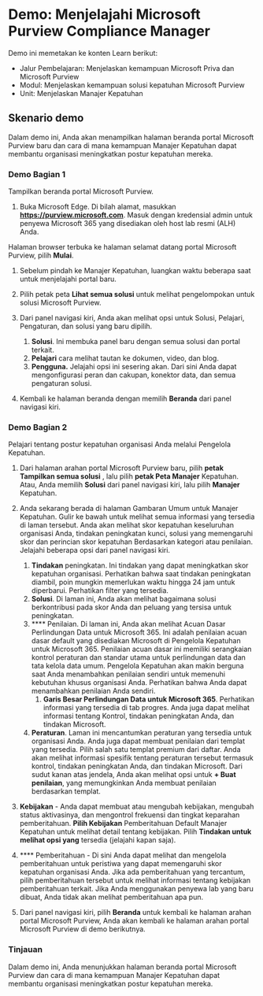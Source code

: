 <!---
---
Demo: Judul: 'Jelajahi Microsoft Purview Compliance Manager' Jalur Pembelajaran/Modul/Unit: 'Menjelaskan kemampuan Microsoft Priva dan Microsoft Purview; Modul 2: Menjelaskan solusi kepatuhan data Microsoft Purview; Unit 4: Menjelaskan Manajer Kepatuhan'
---
--->

# Demo: Menjelajahi Microsoft Purview Compliance Manager

Demo ini memetakan ke konten Learn berikut:

- Jalur Pembelajaran: Menjelaskan kemampuan Microsoft Priva dan Microsoft Purview
- Modul: Menjelaskan kemampuan solusi kepatuhan Microsoft Purview
- Unit: Menjelaskan Manajer Kepatuhan

## Skenario demo

Dalam demo ini, Anda akan menampilkan halaman beranda portal Microsoft Purview baru dan cara di mana kemampuan Manajer Kepatuhan dapat membantu organisasi meningkatkan postur kepatuhan mereka.

### Demo Bagian 1

Tampilkan beranda portal Microsoft Purview.

1. Buka Microsoft Edge. Di bilah alamat, masukkan **https://purview.microsoft.com**. Masuk dengan kredensial admin untuk penyewa Microsoft 365 yang disediakan oleh host lab resmi (ALH) Anda.

Halaman browser terbuka ke halaman selamat datang portal Microsoft Purview, pilih **Mulai**.  

1. Sebelum pindah ke Manajer Kepatuhan, luangkan waktu beberapa saat untuk menjelajahi portal baru.

1. Pilih petak peta **Lihat semua solusi** untuk melihat pengelompokan untuk solusi Microsoft Purview.

1. Dari panel navigasi kiri, Anda akan melihat opsi untuk Solusi, Pelajari, Pengaturan, dan solusi yang baru dipilih.
    1. **Solusi**. Ini membuka panel baru dengan semua solusi dan portal terkait.
    1. **Pelajari** cara melihat tautan ke dokumen, video, dan blog.
    1. **Pengguna.** Jelajahi opsi ini sesering akan. Dari sini Anda dapat mengonfigurasi peran dan cakupan, konektor data, dan semua pengaturan solusi.

1. Kembali ke halaman beranda dengan memilih **Beranda** dari panel navigasi kiri.

### Demo Bagian 2

Pelajari tentang postur kepatuhan organisasi Anda melalui Pengelola Kepatuhan.

1. Dari halaman arahan portal Microsoft Purview baru, pilih **petak Tampilkan semua solusi** , lalu pilih **petak Peta Manajer** Kepatuhan. Atau, Anda memilih **Solusi** dari panel navigasi kiri, lalu pilih **Manajer** Kepatuhan.

1. Anda sekarang berada di halaman Gambaran Umum untuk Manajer Kepatuhan. Gulir ke bawah untuk melihat semua informasi yang tersedia di laman tersebut.  Anda akan melihat skor kepatuhan keseluruhan organisasi Anda, tindakan peningkatan kunci, solusi yang memengaruhi skor dan perincian skor kepatuhan Berdasarkan kategori atau penilaian. Jelajahi beberapa opsi dari panel navigasi kiri.
    1. **Tindakan** peningkatan.  Ini tindakan yang dapat meningkatkan skor kepatuhan organisasi. Perhatikan bahwa saat tindakan peningkatan diambil, poin mungkin memerlukan waktu hingga 24 jam untuk diperbarui.  Perhatikan filter yang tersedia.
    1. **Solusi**. Di laman ini, Anda akan melihat bagaimana solusi berkontribusi pada skor Anda dan peluang yang tersisa untuk peningkatan.
    1. **** Penilaian. Di laman ini, Anda akan melihat Acuan Dasar Perlindungan Data untuk Microsoft 365.  Ini adalah penilaian acuan dasar default yang disediakan Microsoft di Pengelola Kepatuhan untuk Microsoft 365.  Penilaian acuan dasar ini memiliki serangkaian kontrol peraturan dan standar utama untuk perlindungan data dan tata kelola data umum. Pengelola Kepatuhan akan makin berguna saat Anda menambahkan penilaian sendiri untuk memenuhi kebutuhan khusus organisasi Anda.  Perhatikan bahwa Anda dapat menambahkan penilaian Anda sendiri.
        1. **Garis Besar Perlindungan Data untuk Microsoft 365**.  Perhatikan informasi yang tersedia di tab progres. Anda juga dapat melihat informasi tentang Kontrol, tindakan peningkatan Anda, dan tindakan Microsoft.  
    1. **Peraturan**.  Laman ini mencantumkan peraturan yang tersedia untuk organisasi Anda. Anda juga dapat membuat penilaian dari templat yang tersedia.  Pilih salah satu templat premium dari daftar.  Anda akan melihat informasi spesifik tentang peraturan tersebut termasuk kontrol, tindakan peningkatan Anda, dan tindakan Microsoft.  Dari sudut kanan atas jendela, Anda akan melihat opsi untuk **+ Buat penilaian**, yang memungkinkan Anda membuat penilaian berdasarkan templat.
1. **Kebijakan** - Anda dapat membuat atau mengubah kebijakan, mengubah status aktivasinya, dan mengontrol frekuensi dan tingkat keparahan pemberitahuan. **Pilih Kebijakan** Pemberitahuan Default Manajer Kepatuhan untuk melihat detail tentang kebijakan.  Pilih **Tindakan untuk melihat opsi yang** tersedia (jelajahi kapan saja).
1. **** Pemberitahuan - Di sini Anda dapat melihat dan mengelola pemberitahuan untuk peristiwa yang dapat memengaruhi skor kepatuhan organisasi Anda.  Jika ada pemberitahuan yang tercantum, pilih pemberitahuan tersebut untuk melihat informasi tentang kebijakan pemberitahuan terkait. Jika Anda menggunakan penyewa lab yang baru dibuat, Anda tidak akan melihat pemberitahuan apa pun.

1. Dari panel navigasi kiri, pilih **Beranda** untuk kembali ke halaman arahan portal Microsoft Purview, Anda akan kembali ke halaman arahan portal Microsoft Purview di demo berikutnya.

### Tinjauan

Dalam demo ini, Anda menunjukkan halaman beranda portal Microsoft Purview dan cara di mana kemampuan Manajer Kepatuhan dapat membantu organisasi meningkatkan postur kepatuhan mereka.
